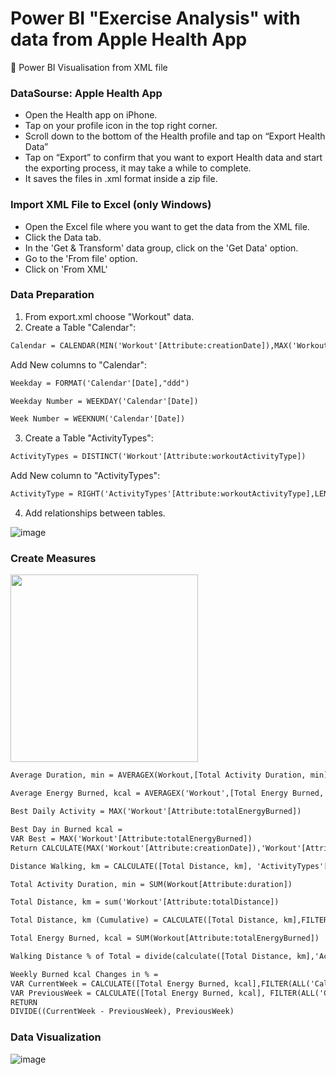 # Power BI "Exercise Analysis" with data from Apple Health App
&#x1F4D7;
Power BI Visualisation from XML file

### DataSourse: Apple Health App
- Open the Health app on iPhone.
- Tap on your profile icon in the top right corner.
- Scroll down to the bottom of the Health profile and tap on “Export Health Data”
- Tap on “Export” to confirm that you want to export Health data and start the exporting process, it may take a while to complete.
- It saves the files in .xml format inside a zip file.

### Import XML File to Excel (only Windows)
- Open the Excel file where you want to get the data from the XML file.
- Click the Data tab.
- In the 'Get & Transform' data group, click on the 'Get Data' option.
- Go to the 'From file' option.
- Click on 'From XML'

### Data Preparation
1. From export.xml choose "Workout" data.
2. Create a Table "Calendar": <br />
```diff
Calendar = CALENDAR(MIN('Workout'[Attribute:creationDate]),MAX('Workout'[Attribute:creationDate]))
```
Add New columns to "Calendar":
```diff
Weekday = FORMAT('Calendar'[Date],"ddd")

Weekday Number = WEEKDAY('Calendar'[Date])

Week Number = WEEKNUM('Calendar'[Date])
```

3. Create a Table "ActivityTypes":
```diff
ActivityTypes = DISTINCT('Workout'[Attribute:workoutActivityType])
```
Add New column to "ActivityTypes":
```diff
ActivityType = RIGHT('ActivityTypes'[Attribute:workoutActivityType],LEN('ActivityTypes'[Attribute:workoutActivityType])-LEN("HKWorkoutActivityType"))
```
4. Add relationships between tables. 

![image](https://user-images.githubusercontent.com/44158648/153913961-601c2745-021a-489c-b0d2-35b1c7a022ea.png)

### Create Measures
<img src="https://user-images.githubusercontent.com/44158648/153914674-73b93321-0312-4f44-82c9-12a725c037f9.png" width="300" >

```diff
Average Duration, min = AVERAGEX(Workout,[Total Activity Duration, min])

Average Energy Burned, kcal = AVERAGEX('Workout',[Total Energy Burned, kcal])

Best Daily Activity = MAX('Workout'[Attribute:totalEnergyBurned])

Best Day in Burned kcal = 
VAR Best = MAX('Workout'[Attribute:totalEnergyBurned])
Return CALCULATE(MAX('Workout'[Attribute:creationDate]),'Workout'[Attribute:totalEnergyBurned] = Best)

Distance Walking, km = CALCULATE([Total Distance, km], 'ActivityTypes'[ActivityType]="Walking")

Total Activity Duration, min = SUM(Workout[Attribute:duration])

Total Distance, km = sum('Workout'[Attribute:totalDistance])

Total Distance, km (Cumulative) = CALCULATE([Total Distance, km],FILTER(ALLSELECTED('Calendar'),'Calendar'[Date] <= MAX(Workout[Attribute:creationDate])))

Total Energy Burned, kcal = SUM(Workout[Attribute:totalEnergyBurned])

Walking Distance % of Total = divide(calculate([Total Distance, km],'ActivityTypes'[ActivityType]="Walking"),[Total Distance, km])

Weekly Burned kcal Changes in % = 
VAR CurrentWeek = CALCULATE([Total Energy Burned, kcal],FILTER(ALL('Calendar'[Date]),WEEKNUM('Calendar'[Date]) = SELECTEDVALUE('Calendar'[Week Number])))
VAR PreviousWeek = CALCULATE([Total Energy Burned, kcal], FILTER(ALL('Calendar'[Date]),WEEKNUM('Calendar'[Date]) = SELECTEDVALUE('Calendar'[Week Number]) - 1))
RETURN
DIVIDE((CurrentWeek - PreviousWeek), PreviousWeek)
```

### Data Visualization
![image](https://user-images.githubusercontent.com/44158648/153914148-586313c3-5ce7-41bf-bfd2-05617e44e919.png)

